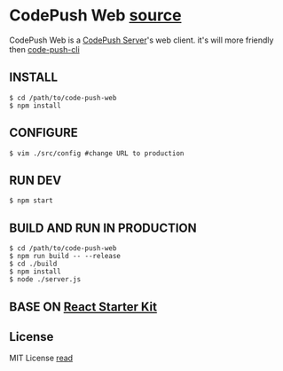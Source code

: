 # CodePush Web [source](https://github.com/lisong/code-push-web)

CodePush Web is a [CodePush Server](https://github.com/lisong/code-push-server)'s web client. it's will more friendly then [code-push-cli](https://github.com/Microsoft/code-push)

## INSTALL

```shell
$ cd /path/to/code-push-web
$ npm install
```

## CONFIGURE

``` shell
$ vim ./src/config #change URL to production
```

## RUN DEV

```shell
$ npm start
```

## BUILD AND RUN IN PRODUCTION

```shell
$ cd /path/to/code-push-web
$ npm run build -- --release
$ cd ./build
$ npm install
$ node ./server.js
```

## BASE ON [React Starter Kit](https://github.com/kriasoft/react-starter-kit)

## License
MIT License [read](https://github.com/lisong/code-push-web/blob/master/LICENSE)
